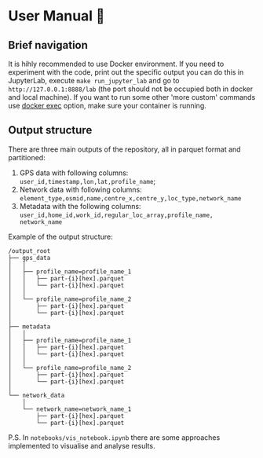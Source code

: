 # User Manual 🦮

## Brief navigation

It is hihly recommended to use Docker environment. If you need to experiment with the code, print out the specific output you can do this in JupyterLab, execute `make run_jupyter_lab` and go to `http://127.0.0.1:8888/lab` (the port should not be occupied both in docker and local machine). If you want to run some other 'more custom' commands use [docker exec](https://docs.docker.com/engine/reference/commandline/exec/) option, make sure your container is running.


## Output structure

There are three main outputs of the repository, all in parquet format and partitioned: 

1. GPS data with following columns: `user_id,timestamp,lon,lat,profile_name`; 
2. Network data with following columns: `element_type,osmid,name,centre_x,centre_y,loc_type,network_name` 
3. Metadata with the following columns: `user_id,home_id,work_id,regular_loc_array,profile_name, network_name`

Example of the output structure:

```
/output_root
├── gps_data
│   │
│   ├── profile_name=profile_name_1
│   │   ├── part-{i}[hex].parquet
│   │   └── part-{i}[hex].parquet
│   │
│   └── profile_name=profile_name_2
│       ├── part-{i}[hex].parquet
│       └── part-{i}[hex].parquet
│
├── metadata
│   │
│   ├── profile_name=profile_name_1
│   │   ├── part-{i}[hex].parquet
│   │   └── part-{i}[hex].parquet
│   │
│   └── profile_name=profile_name_2
│       ├── part-{i}[hex].parquet
│       └── part-{i}[hex].parquet
│
└── network_data
    │
    └── network_name=network_name_1
        ├── part-{i}[hex].parquet
        └── part-{i}[hex].parquet
```

P.S. In `notebooks/vis_notebook.ipynb` there are some approaches implemented to visualise and analyse results.